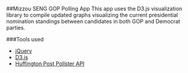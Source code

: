 ##Mizzou SENG GOP Polling App
This app uses the D3.js visualization library to compile updated graphs visualizing the current presidential nomination standings between candidates in both GOP and Democrat parties.
 
###Tools used
* [jQuery](https://jquery.com/)
* [D3.js](http://d3js.org/)
* [Huffington Post Pollster API](http://elections.huffingtonpost.com/pollster/api)